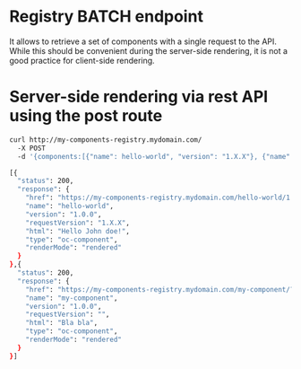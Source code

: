 Registry BATCH endpoint
=======================

It allows to retrieve a set of components with a single request to the API. While this should be convenient during the server-side rendering, it is not a good practice for client-side rendering.

# Server-side rendering via rest API using the post route

```sh
curl http://my-components-registry.mydomain.com/
  -X POST
  -d '{components:[{"name": hello-world", "version": "1.X.X"}, {"name": "my-component", "parameters": { "something": 2345 }}]}'

[{
  "status": 200,
  "response": {
    "href": "https://my-components-registry.mydomain.com/hello-world/1.X.X",
    "name": "hello-world",
    "version": "1.0.0",
    "requestVersion": "1.X.X",
    "html": "Hello John doe!",
    "type": "oc-component",
    "renderMode": "rendered"
  }
},{
  "status": 200,
  "response": {
    "href": "https://my-components-registry.mydomain.com/my-component/?something=2345",
    "name": "my-component",
    "version": "1.0.0",
    "requestVersion": "",
    "html": "Bla bla",
    "type": "oc-component",
    "renderMode": "rendered"
  }
}]
```
